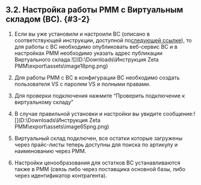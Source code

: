 ## 3.2\. Настройка работы РММ с Виртуальным складом (ВС). {#3-2}

1.  Если вы уже установили и настроили ВС (описано в соответствующей инструкции, доступной по[следующей ссылке](https://docs.google.com/document/d/1SXs0JYiuRXlt1gNk5YPYrHb-Pw8jHJQInpk_6i7vUho/edit?usp=sharing)), то для работы с ВС необходимо опубликовать веб-сервис ВС и в настройках РММ необходимо указать адрес публикации Виртуального склада.![](D:\Downloads\Инструкция Zeta РММ\export\assets\image18png.png)

2.  Для работы РММ с ВС в конфигурации ВС необходимо создать пользователя VS с паролем VS и полными правами.

3.  Для проверки подключения нажмите “Проверить подключение к виртуальному складу”

4.  В случае правильной установки и настройки вы увидите сообщение:![](D:\Downloads\Инструкция Zeta РММ\export\assets\image65png.png)

5.  Виртуальный склад подключен, все остатки которые загружены через прайс-листы теперь доступны для поиска по артикулу и наименованию через РММ.

6.  Настройки ценообразования для остатков ВС устанавливаются также в РММ (связь либо через поставщика основной базы, либо через идентификатор контрагента).